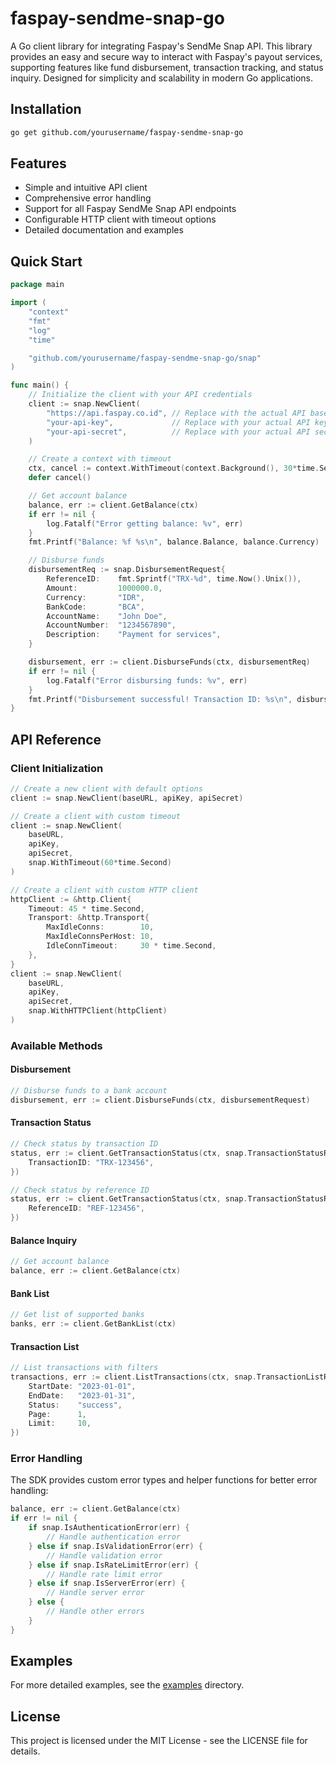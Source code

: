 # faspay-sendme-snap-go

A Go client library for integrating Faspay's SendMe Snap API. This library provides an easy and secure way to interact with Faspay's payout services, supporting features like fund disbursement, transaction tracking, and status inquiry. Designed for simplicity and scalability in modern Go applications.

## Installation

```bash
go get github.com/yourusername/faspay-sendme-snap-go
```

## Features

- Simple and intuitive API client
- Comprehensive error handling
- Support for all Faspay SendMe Snap API endpoints
- Configurable HTTP client with timeout options
- Detailed documentation and examples

## Quick Start

```go
package main

import (
	"context"
	"fmt"
	"log"
	"time"

	"github.com/yourusername/faspay-sendme-snap-go/snap"
)

func main() {
	// Initialize the client with your API credentials
	client := snap.NewClient(
		"https://api.faspay.co.id", // Replace with the actual API base URL
		"your-api-key",             // Replace with your actual API key
		"your-api-secret",          // Replace with your actual API secret
	)

	// Create a context with timeout
	ctx, cancel := context.WithTimeout(context.Background(), 30*time.Second)
	defer cancel()

	// Get account balance
	balance, err := client.GetBalance(ctx)
	if err != nil {
		log.Fatalf("Error getting balance: %v", err)
	}
	fmt.Printf("Balance: %f %s\n", balance.Balance, balance.Currency)

	// Disburse funds
	disbursementReq := snap.DisbursementRequest{
		ReferenceID:    fmt.Sprintf("TRX-%d", time.Now().Unix()),
		Amount:         1000000.0,
		Currency:       "IDR",
		BankCode:       "BCA",
		AccountName:    "John Doe",
		AccountNumber:  "1234567890",
		Description:    "Payment for services",
	}

	disbursement, err := client.DisburseFunds(ctx, disbursementReq)
	if err != nil {
		log.Fatalf("Error disbursing funds: %v", err)
	}
	fmt.Printf("Disbursement successful! Transaction ID: %s\n", disbursement.TransactionID)
}
```

## API Reference

### Client Initialization

```go
// Create a new client with default options
client := snap.NewClient(baseURL, apiKey, apiSecret)

// Create a client with custom timeout
client := snap.NewClient(
    baseURL, 
    apiKey, 
    apiSecret, 
    snap.WithTimeout(60*time.Second)
)

// Create a client with custom HTTP client
httpClient := &http.Client{
    Timeout: 45 * time.Second,
    Transport: &http.Transport{
        MaxIdleConns:        10,
        MaxIdleConnsPerHost: 10,
        IdleConnTimeout:     30 * time.Second,
    },
}
client := snap.NewClient(
    baseURL, 
    apiKey, 
    apiSecret, 
    snap.WithHTTPClient(httpClient)
)
```

### Available Methods

#### Disbursement

```go
// Disburse funds to a bank account
disbursement, err := client.DisburseFunds(ctx, disbursementRequest)
```

#### Transaction Status

```go
// Check status by transaction ID
status, err := client.GetTransactionStatus(ctx, snap.TransactionStatusRequest{
    TransactionID: "TRX-123456",
})

// Check status by reference ID
status, err := client.GetTransactionStatus(ctx, snap.TransactionStatusRequest{
    ReferenceID: "REF-123456",
})
```

#### Balance Inquiry

```go
// Get account balance
balance, err := client.GetBalance(ctx)
```

#### Bank List

```go
// Get list of supported banks
banks, err := client.GetBankList(ctx)
```

#### Transaction List

```go
// List transactions with filters
transactions, err := client.ListTransactions(ctx, snap.TransactionListRequest{
    StartDate: "2023-01-01",
    EndDate:   "2023-01-31",
    Status:    "success",
    Page:      1,
    Limit:     10,
})
```

### Error Handling

The SDK provides custom error types and helper functions for better error handling:

```go
balance, err := client.GetBalance(ctx)
if err != nil {
    if snap.IsAuthenticationError(err) {
        // Handle authentication error
    } else if snap.IsValidationError(err) {
        // Handle validation error
    } else if snap.IsRateLimitError(err) {
        // Handle rate limit error
    } else if snap.IsServerError(err) {
        // Handle server error
    } else {
        // Handle other errors
    }
}
```

## Examples

For more detailed examples, see the [examples](./examples) directory.

## License

This project is licensed under the MIT License - see the LICENSE file for details.
